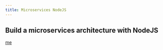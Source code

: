 ```yaml
---
title: Microservices NodeJS
---
```


## Build a microservices architecture with NodeJS


[me](https://ductn.info)
